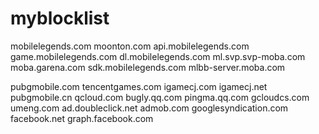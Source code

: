 # myblocklist

mobilelegends.com
moonton.com
api.mobilelegends.com
game.mobilelegends.com
dl.mobilelegends.com
ml.svp.svp-moba.com
moba.garena.com
sdk.mobilelegends.com
mlbb-server.moba.com

pubgmobile.com
tencentgames.com
igamecj.com
igamecj.net
pubgmobile.cn
qcloud.com
bugly.qq.com
pingma.qq.com
gcloudcs.com
umeng.com
ad.doubleclick.net
admob.com
googlesyndication.com
facebook.net
graph.facebook.com
